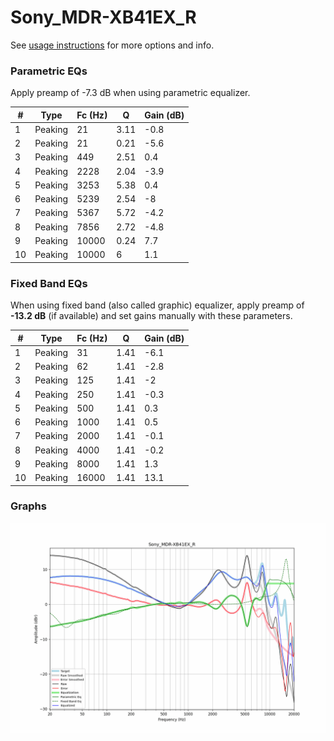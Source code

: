 # Sony_MDR-XB41EX_R
See [usage instructions](https://github.com/jaakkopasanen/AutoEq#usage) for more options and info.

### Parametric EQs
Apply preamp of -7.3 dB when using parametric equalizer.

|   # | Type    |   Fc (Hz) |    Q |   Gain (dB) |
|-----|---------|-----------|------|-------------|
|   1 | Peaking |        21 | 3.11 |        -0.8 |
|   2 | Peaking |        21 | 0.21 |        -5.6 |
|   3 | Peaking |       449 | 2.51 |         0.4 |
|   4 | Peaking |      2228 | 2.04 |        -3.9 |
|   5 | Peaking |      3253 | 5.38 |         0.4 |
|   6 | Peaking |      5239 | 2.54 |        -8   |
|   7 | Peaking |      5367 | 5.72 |        -4.2 |
|   8 | Peaking |      7856 | 2.72 |        -4.8 |
|   9 | Peaking |     10000 | 0.24 |         7.7 |
|  10 | Peaking |     10000 | 6    |         1.1 |

### Fixed Band EQs
When using fixed band (also called graphic) equalizer, apply preamp of **-13.2 dB** (if available) and set gains manually with these parameters.

|   # | Type    |   Fc (Hz) |    Q |   Gain (dB) |
|-----|---------|-----------|------|-------------|
|   1 | Peaking |        31 | 1.41 |        -6.1 |
|   2 | Peaking |        62 | 1.41 |        -2.8 |
|   3 | Peaking |       125 | 1.41 |        -2   |
|   4 | Peaking |       250 | 1.41 |        -0.3 |
|   5 | Peaking |       500 | 1.41 |         0.3 |
|   6 | Peaking |      1000 | 1.41 |         0.5 |
|   7 | Peaking |      2000 | 1.41 |        -0.1 |
|   8 | Peaking |      4000 | 1.41 |        -0.2 |
|   9 | Peaking |      8000 | 1.41 |         1.3 |
|  10 | Peaking |     16000 | 1.41 |        13.1 |

### Graphs
![](./Sony_MDR-XB41EX_R.png)
